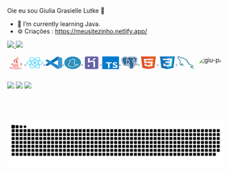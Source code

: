 Oie eu  sou  Giulia Grasielle Lutke 👋

- 🌱 I’m currently learning Java.
- ⚙ Criações : https://meusitezinho.netlify.app/

<div>
  <a href="https://github.com/Giulialutke">
  <img height="180em" src="https://github-readme-stats.vercel.app/api?username=giulialutke&show_icons=true&theme=dracula&include_all_commits=true&count_private=true"/>
  <img height="180em" src="https://github-readme-stats.vercel.app/api/top-langs/?username=giulialutke&layout=compact&langs_count=7&theme=dracula"/>
</div>
<div style="display: inline_block"><br>
  <img align="center" alt="giu-Js" height="30" width="40" src="https://raw.githubusercontent.com/devicons/devicon/master/icons/java/java-plain.svg">
  <img align="center" alt="giu-Js" height="30" width="40" src="https://raw.githubusercontent.com/devicons/devicon/master/icons/react/react-original.svg">
  <img align="center" alt="giu-Js" height="30" width="40" src="https://raw.githubusercontent.com/devicons/devicon/master/icons/vscode/vscode-original.svg">
   <img align="center" alt="giu-Js" height="30" width="40" src="https://raw.githubusercontent.com/devicons/devicon/master/icons/yarn/yarn-original.svg">
 <img align="center" alt="giu-CSS" height="30" width="40" src="https://raw.githubusercontent.com/devicons/devicon/master/icons/heroku/heroku-plain.svg">
  <img align="center" alt="giu-Ts" height="30" width="40" src="https://raw.githubusercontent.com/devicons/devicon/master/icons/typescript/typescript-plain.svg">
    <img align="center" alt="giu-Js" height="30" width="40" src="https://raw.githubusercontent.com/devicons/devicon/master/icons/postgresql/postgresql-plain.svg">
    <img align="center" alt="giu-HTML" height="30" width="40" src="https://raw.githubusercontent.com/devicons/devicon/master/icons/html5/html5-original.svg">
  <img align="center" alt="giu-CSS" height="30" width="40" src="https://raw.githubusercontent.com/devicons/devicon/master/icons/css3/css3-original.svg">
   <img align="right" alt="giu-pic" height="150" style="border-radius:50px;" src="https://c.tenor.com/BtQ8M7Rxi4cAAAAC/adventure-time-princess-bubblegum.gif">
   <img align="center" alt="giu-Js" height="30" width="40" src="https://raw.githubusercontent.com/devicons/devicon/master/icons/mysql/mysql-plain.svg">
   </div>
   
  ##
  <di>
      <a href="https://instagram.com/giulialutke" target="_blank"><img src="https://img.shields.io/badge/-Instagram-%23E4405F?style=for-the-badge&logo=instagram&logoColor=white" target="_blank"></a>
  <a href = "mailto:giulialutke@gmail.com"><img src="https://img.shields.io/badge/-Gmail-%23333?style=for-the-badge&logo=gmail&logoColor=white" target="_blank"></a>
  <a href="https://www.linkedin.com/in/giulia-grasielle-lutke-4305b329/ target="_blank"><img src="https://img.shields.io/badge/-LinkedIn-%230077B5?style=for-the-badge&logo=linkedin&logoColor=white" target="_blank"></a> 
      
![](https://github.com/giulialutke/giulialutke/blob/output/github-contribution-grid-snake.svg)
 
</div>
